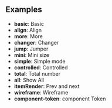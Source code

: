 ## Examples

- **basic**: Basic
- **align**: Align
- **more**: More
- **changer**: Changer
- **jump**: Jumper
- **mini**: Mini size
- **simple**: Simple mode
- **controlled**: Controlled
- **total**: Total number
- **all**: Show All
- **itemRender**: Prev and next
- **wireframe**: Wireframe
- **component-token**: component Token
